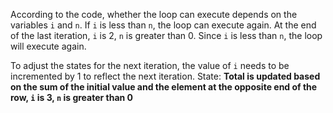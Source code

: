 According to the code, whether the loop can execute depends on the variables `i` and `n`. If `i` is less than `n`, the loop can execute again. At the end of the last iteration, `i` is 2, `n` is greater than 0. Since `i` is less than `n`, the loop will execute again. 

To adjust the states for the next iteration, the value of `i` needs to be incremented by 1 to reflect the next iteration. 
State: **Total is updated based on the sum of the initial value and the element at the opposite end of the row, `i` is 3, `n` is greater than 0**